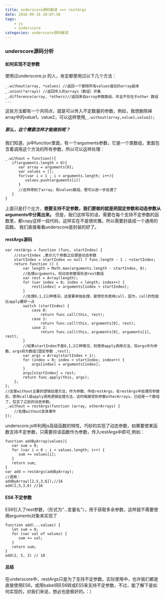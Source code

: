 ```yaml
---
title: underscore源码解读 ==> restArgs
date: 2016-09-16 20:07:58
tags: 
	- js
	- underscore
categories: underscore源码解读
---
```

### underscore源码分析
#### 如何实现不定参数
使用过underscore.js 的人，肯定都使用过以下几个方法：
```
_.without(array, *values) //返回一个删除所有values值后的array副本
_.union(*arrays) //返回传入的arrays（数组）并集
_.difference(array, *others)//返回来自array参数数组，并且不存在于other 数组
...
```
这些方法都有一个共同点，就是可以传入不定数量的参数，例如，我想删除掉array中的value1，value2，可以这样使用,`_.without(array,value1,value2);`
##### 那么，这个需要怎样才能做到呢？
我们知道，js中function里面，有一个arguments参数，它是一个类数组，里面包含着调用这个方法的所有参数，所以可以这样处理：
```
_.without = function(){
   if(arguments.length > 0){
      var array = arguments[0];
      var values = [];
	  for(var i = 1 ; i < arguments.length; i++){
	     values.push(arguments[i])
	  }
	  //这样得到了array，和values数组，便可以进一步处理了
   }
}
```
<!--more-->
上面只是打个比方，**想要支持不定参数，我们要做的就是把固定参数和动态参数从arguments中分离出来。**
但是，我们这样写的话，需要在每个支持不定参数的函数里，都copy这样一段代码，这样实在不是很优雅。所以需要封装成一个通用的函数。
我们直接看看underscore是封装的好了。
#### restArgs源码
```
var restArgs = function (func, startIndex) {
    //startIndex ,表示几个参数之后便是动态参数
    startIndex = startIndex == null ? func.length - 1 : +startIndex;
    return function () {
        var length = Math.max(arguments.length - startIndex, 0);
		//处理arguments，将动态参数保存进rest数组
        var rest = Array(length);
        for (var index = 0; index < length; index++) {
            rest[index] = arguments[index + startIndex];
        }
		//处理0,1,2三种情况，这里要单独处理，是想优先使用call，因为，call的性能比apply要好一点
        switch (startIndex) {
            case 0:
                return func.call(this, rest);
            case 1:
                return func.call(this, arguments[0], rest);
            case 2:
                return func.call(this, arguments[0], arguments[1], rest);
        }
		//如果startIndex不是0,1,2三种情况，则使用apply调用方法，将args作为参数，args将为数组[固定参数 ,rest];
        var args = Array(startIndex + 1);
        for (index = 0; index < startIndex; index++) {
            args[index] = arguments[index];
        }
        args[startIndex] = rest;
        return func.apply(this, args);
    };
};
//这里without主要的逻辑处理方法，作为参数，传给restArgs，在restArgs中处理完参数后，使用call或apply调用逻辑处理方法，这时候接受到参数otherArrays，已经是一个数组了，包含了之前的动态参数。
_.without = restArgs(function (array, otherArrays) {
    //处理without具体事件
});
```
underscore.js中利用js高级函数的特性，巧妙的实现了动态参数，如果要使某函数支持不定参数，只需要将该函数作为参数，传入restArgs中即可,例如：
```
function addByArray(values){
   var sum = 0;
   for (var i = 0 ; i < values.length; i++) {
      sum += values[i];
   }
   return sum;
}
var add = restArgs(addByArray);
//调用：
addByArray([2,5,3,6]);//16
add(2,5,3,6) //16
```
#### ES6 不定参数
ES6引入了rest参数，（形式为"...变量名"），用于获取多余参数，这样就不需要使用arguments对象来实现了
```
function add(...values) {
   let sum = 0;
   for (var val of values) {
      sum += val;
   }
   return sum;
}
add(2, 5, 3) // 10
```
#### 总结
在underscore中，restArgs只是为了支持不定参数。实际使用中，也许我们都是直接使用ES6，或用babel将ES6转成ES5来支持不定参数，不过，能了解下是如何实现的，对我们来说，想必也是极好的。：）


